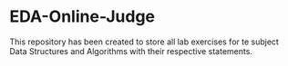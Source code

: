 # EDA-Online-Judge
This repository has been created to store all lab exercises for te subject Data Structures and Algorithms with their respective statements. 
